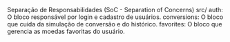 Separação de Responsabilidades (SoC - Separation of Concerns)
src/
auth: O bloco responsável por login e cadastro de usuários. 
conversions: O bloco que cuida da simulação de conversão e do histórico. 
favorites: O bloco que gerencia as moedas favoritas do usuário.

